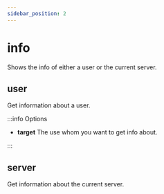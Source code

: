 ```yaml
---
sidebar_position: 2
---
```


# info

Shows the info of either a user or the current server.

## user

Get information about a user.

:::info Options

- **target** The use whom you want to get info about.

:::

## server

Get information about the current server.
